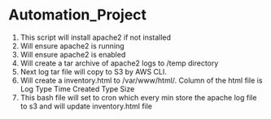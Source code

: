 # Automation_Project
1.  This script will install apache2 if not installed
2.  Will ensure apache2 is running
3.  Will ensure apache2 is enabled
4.  Will create a tar archive of apache2 logs to /temp directory
5.  Next log tar file will copy to S3 by AWS CLI.
6.  Will create a inventory.html to /var/www/html/. Column of the html file is Log Type         Time Created         Type        Size
7.  This bash file will set to cron which every min store the apache log file to s3 and will update inventory.html file